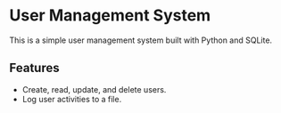 # User Management System

This is a simple user management system built with Python and SQLite.

## Features
- Create, read, update, and delete users.
- Log user activities to a file.